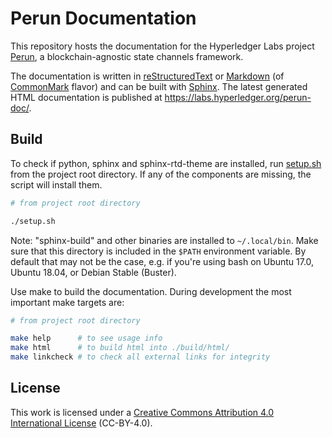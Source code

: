 # Perun Documentation

This repository hosts the documentation for the Hyperledger Labs project
[Perun](https://github.com/hyperledger-labs?q=perun), a
blockchain-agnostic state channels framework.

The documentation is written in
[reStructuredText](https://www.sphinx-doc.org/en/master/usage/restructuredtext/index.html)
or [Markdown](https://www.sphinx-doc.org/en/master/usage/markdown.html)
(of [CommonMark](https://commonmark.org/) flavor) and can be built with
[Sphinx](http://www.sphinx-doc.org/en/master/). The latest generated
HTML documentation is published at
<https://labs.hyperledger.org/perun-doc/>.

## Build

To check if python, sphinx and sphinx-rtd-theme are installed, run
[setup.sh](setup.sh) from the project root directory.  If any of the
components are missing, the script will install them.

```bash
# from project root directory

./setup.sh
```

Note: "sphinx-build" and other binaries are installed to `~/.local/bin`.
Make sure that this directory is included in the `$PATH` environment
variable. By default that may not be the case, e.g. if you're using bash
on Ubuntu 17.0, Ubuntu 18.04, or Debian Stable (Buster).

Use make to build the documentation. During development the most
important make targets are:

```bash
# from project root directory

make help      # to see usage info
make html      # to build html into ./build/html/
make linkcheck # to check all external links for integrity
```

## License

This work is licensed under a [Creative Commons Attribution 4.0 International
License](http://creativecommons.org/licenses/by/4.0/) (CC-BY-4.0).
